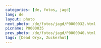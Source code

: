 ```yaml
---
categories: [de, fotos, jagd]
lang: de
layout: photo
next_photo: /de/fotos/jagd/P0000032.html
picname: P0000035
prev_photo: /de/fotos/jagd/P0000040.html
tags: [Dead Oryx, Zuckerhut]
---
```

